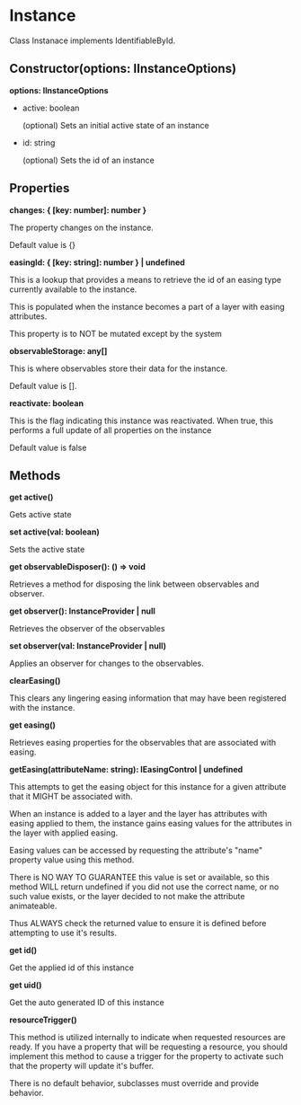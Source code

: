 # Instance

Class Instanace implements IdentifiableById.

## Constructor(options: IInstanceOptions)

**options: IInstanceOptions**

* active: boolean

  (optional) Sets an initial active state of an instance

* id: string

  (optional) Sets the id of an instance

## Properties

**changes: { [key: number]: number }**

The property changes on the instance.

Default value is {}

**easingId: { [key: string]: number } | undefined**

This is a lookup that provides a means to retrieve the id of an easing type currently available to the instance.

This is populated when the instance becomes a part of a layer with easing attributes.

This property is to NOT be mutated except by the system

**observableStorage: any[]**

This is where observables store their data for the instance.

Default value is [].

**reactivate: boolean**

This is the flag indicating this instance was reactivated. When true, this performs a full update of all properties on the instance

Default value is false

## Methods

**get active()**

Gets active state

**set active(val: boolean)**

Sets the active state

**get observableDisposer(): () => void**

Retrieves a method for disposing the link between observables and observer.

**get observer(): InstanceProvider<this> | null**

Retrieves the observer of the observables

**set observer(val: InstanceProvider<this> | null)**

Applies an observer for changes to the observables.

**clearEasing()**

This clears any lingering easing information that may have been registered with the instance.

**get easing()**

Retrieves easing properties for the observables that are associated with easing.

**getEasing(attributeName: string): IEasingControl | undefined**

This attempts to get the easing object for this instance for a given attribute that it MIGHT be associated with.

When an instance is added to a layer and the layer has attributes with easing applied to them, the instance gains easing values for the attributes in the layer with applied easing.

Easing values can be accessed by requesting the attribute's "name" property value using this method.

There is NO WAY TO GUARANTEE this value is set or available, so this method WILL return undefined if you did not use the correct name, or no such value exists, or the layer decided to not make the attribute animateable.

Thus ALWAYS check the returned value to ensure it is defined before attempting to use it's results.

**get id()**

Get the applied id of this instance

**get uid()**

Get the auto generated ID of this instance

**resourceTrigger()**

This method is utilized internally to indicate when requested resources are ready. If you have a property that will be requesting a resource, you should implement this method to cause a trigger for the property to activate such that the property will update it's buffer.

There is no default behavior, subclasses must override and provide behavior.
